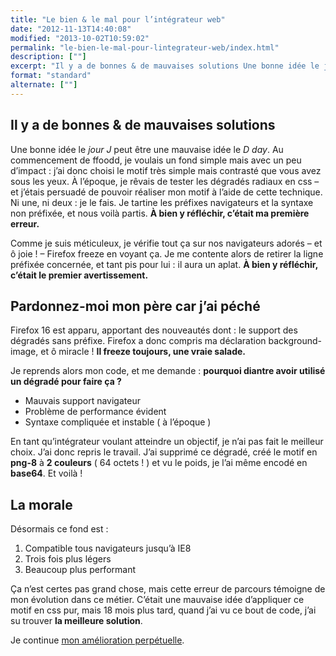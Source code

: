 ```yaml
---
title: "Le bien & le mal pour l’intégrateur web"
date: "2012-11-13T14:40:08"
modified: "2013-10-02T10:59:02"
permalink: "le-bien-le-mal-pour-lintegrateur-web/index.html"
description: [""]
excerpt: "Il y a de bonnes & de mauvaises solutions Une bonne idée le jour J peut être une mauvaise idée le D day. Au commencement de ffoodd, je voulais un fond simple mais avec un peu d’impact : j’ai donc choisi le motif très simple mais contrasté que vous avez sous les yeux. À l’époque, \[…\] [Lire la suite de « Le bien & le mal pour l’intégrateur web » →](https://www.ffoodd.fr/le-bien-le-mal-pour-lintegrateur-web/)"
format: "standard"
alternate: [""]
---
```

## Il y a de bonnes & de mauvaises solutions

Une bonne idée le _jour J_ peut être une mauvaise idée le _D day_. Au commencement de ffoodd, je voulais un fond simple mais avec un peu d’impact : j’ai donc choisi le motif très simple mais contrasté que vous avez sous les yeux. À l’époque, je rêvais de tester les dégradés radiaux en css – et j’étais persuadé de pouvoir réaliser mon motif à l’aide de cette technique. Ni une, ni deux : je le fais. Je tartine les préfixes navigateurs et la syntaxe non préfixée, et nous voilà partis. **À bien y réfléchir, c’était ma première erreur.**

Comme je suis méticuleux, je vérifie tout ça sur nos navigateurs adorés – et ô joie ! – Firefox freeze en voyant ça. Je me contente alors de retirer la ligne préfixée concernée, et tant pis pour lui : il aura un aplat. **À bien y réfléchir, c’était le premier avertissement.**

## Pardonnez-moi mon père car j’ai péché

Firefox 16 est apparu, apportant des nouveautés dont : le support des dégradés sans préfixe. Firefox a donc compris ma déclaration background-image, et ô miracle ! **Il freeze toujours, une vraie salade.**

Je reprends alors mon code, et me demande : **pourquoi diantre avoir utilisé un dégradé pour faire ça ?**

* Mauvais support navigateur
* Problème de performance évident
* Syntaxe compliquée et instable ( à l’époque )

En tant qu’intégrateur voulant atteindre un objectif, je n’ai pas fait le meilleur choix. J’ai donc repris le travail. J’ai supprimé ce dégradé, créé le motif en **png-8** à **2 couleurs** ( 64 octets ! ) et vu le poids, je l’ai même encodé en **base64**. Et voilà !

## La morale

Désormais ce fond est :

1.  Compatible tous navigateurs jusqu’à IE8
2.  Trois fois plus légers
3.  Beaucoup plus performant

Ça n’est certes pas grand chose, mais cette erreur de parcours témoigne de mon évolution dans ce métier. C’était une mauvaise idée d’appliquer ce motif en css pur, mais 18 mois plus tard, quand j’ai vu ce bout de code, j’ai su trouver **la meilleure solution**.

Je continue [mon amélioration perpétuelle](https://www.ffoodd.fr/css-experienceinherit/ "css { &nbsp; &nbsp;expérience:inherit; }").